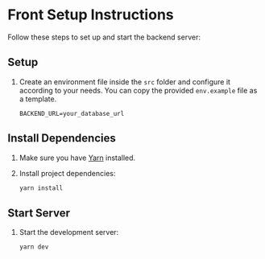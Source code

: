 # Front Setup Instructions

Follow these steps to set up and start the backend server:

## Setup

1. Create an environment file inside the `src` folder and configure it according to your needs. You can copy the provided `env.example` file as a template.

    ```env
    BACKEND_URL=your_database_url
    ```
## Install Dependencies

1. Make sure you have [Yarn](https://classic.yarnpkg.com/en/docs/install) installed.

2. Install project dependencies:
    ```sh
    yarn install
    ```
## Start Server

1. Start the development server:
    ```sh
    yarn dev
    ```
